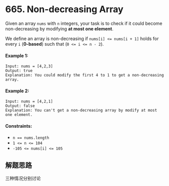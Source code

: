 # 665. Non-decreasing Array

Given an array `nums` with `n` integers, your task is to check if it could become non-decreasing by modifying **at most one element**.

We define an array is non-decreasing if `nums[i] <= nums[i + 1]` holds for every `i` (**0-based**) such that (`0 <= i <= n - 2`).

 

#### Example 1:

```
Input: nums = [4,2,3]
Output: true
Explanation: You could modify the first 4 to 1 to get a non-decreasing array.
```

#### Example 2:

```
Input: nums = [4,2,1]
Output: false
Explanation: You can't get a non-decreasing array by modify at most one element.
``` 

#### Constraints:

+ `n == nums.length`
+ `1 <= n <= 104`
+ `-105 <= nums[i] <= 105`

## 解题思路

三种情况分别讨论
